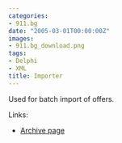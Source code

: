 ```yaml
---
categories:
- 911.bg
date: "2005-03-01T00:00:00Z"
images:
- 911.bg_download.png
tags:
- Delphi
- XML
title: Importer
---
```


Used for batch import of offers.

Links:

* [Archive page](http://web.archive.org/web/20060429210805/http://911.bg:80/_bc2/)
